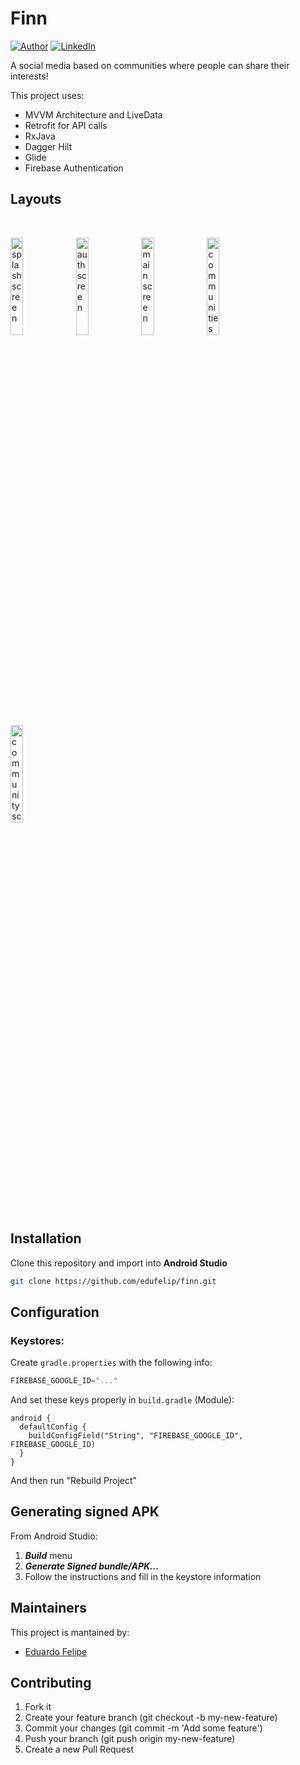 # Finn 
[![Author](https://img.shields.io/static/v1?label=@author&message=Eduardo%20Santos&color=navy)](https://github.com/edufelip)
[![LinkedIn](https://img.shields.io/static/v1?label=@linkedin&message=@edu_santos&color=blue)](https://www.linkedin.com/in/eduardo-felipe-dev/)

A social media based on communities where people can share their interests!

This project uses:
* MVVM Architecture and LiveData
* Retrofit for API calls
* RxJava
* Dagger Hilt
* Glide
* Firebase Authentication

## Layouts
<br>
  <p align="left">
            <img alt="splash screen"
            src="https://i.imgur.com/RCSzAUT.jpg" width="20%" 
            title="splash screen">
            <img alt="auth screen"
            src="https://i.imgur.com/4r6XpdU.jpg" width="20%" 
            title="auth screen">
            <img alt="main screen"
            src="https://i.imgur.com/nx57o9y.jpg" width="20%" title="main screen">
            <img alt="communities screen"
            src="https://i.imgur.com/vxqmm3l.jpg" width="20%" title="communities screen">
            <img alt="community screen"
            src="https://i.imgur.com/nx57o9y.jpg" width="20%" title="community screen">

## Installation
Clone this repository and import into **Android Studio**
```bash
git clone https://github.com/edufelip/finn.git
```

## Configuration
### Keystores:
Create `gradle.properties` with the following info:
```gradle
FIREBASE_GOOGLE_ID="..."
```
And set these keys properly in `build.gradle` (Module):
```
android {
  defaultConfig {
    buildConfigField("String", "FIREBASE_GOOGLE_ID", FIREBASE_GOOGLE_ID)
  }
}
```
And then run "Rebuild Project"

## Generating signed APK
From Android Studio:
1. ***Build*** menu
2. ***Generate Signed bundle/APK...***
3. Follow the instructions and fill in the keystore information

## Maintainers
This project is mantained by:
* [Eduardo Felipe](http://github.com/edufelip)


## Contributing

1. Fork it
2. Create your feature branch (git checkout -b my-new-feature)
3. Commit your changes (git commit -m 'Add some feature')
4. Push your branch (git push origin my-new-feature)
5. Create a new Pull Request

